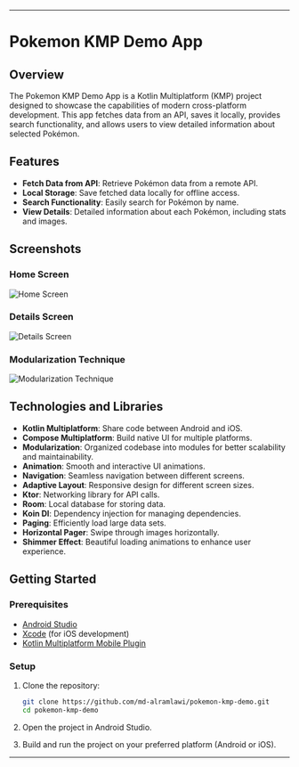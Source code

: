 ---

# Pokemon KMP Demo App

## Overview

The Pokemon KMP Demo App is a Kotlin Multiplatform (KMP) project designed to showcase the capabilities of modern cross-platform development. This app fetches data from an API, saves it locally, provides search functionality, and allows users to view detailed information about selected Pokémon.

## Features

- **Fetch Data from API**: Retrieve Pokémon data from a remote API.
- **Local Storage**: Save fetched data locally for offline access.
- **Search Functionality**: Easily search for Pokémon by name.
- **View Details**: Detailed information about each Pokémon, including stats and images.

## Screenshots

### Home Screen
![Home Screen](https://github.com/cvivek07/KMM-PicSplash/assets/60019872/8ce36247-007e-490a-b364-769f2d97de9e)

### Details Screen
![Details Screen](https://github.com/cvivek07/KMM-PicSplash/assets/60019872/b9aa6841-87da-49b6-baed-5f7d888896ac)

### Modularization Technique
![Modularization Technique](https://github.com/cvivek07/KMM-PicSplash/assets/60019872/1c56fa08-59ad-429c-91c5-52ac5cb62589)

## Technologies and Libraries

- **Kotlin Multiplatform**: Share code between Android and iOS.
- **Compose Multiplatform**: Build native UI for multiple platforms.
- **Modularization**: Organized codebase into modules for better scalability and maintainability.
- **Animation**: Smooth and interactive UI animations.
- **Navigation**: Seamless navigation between different screens.
- **Adaptive Layout**: Responsive design for different screen sizes.
- **Ktor**: Networking library for API calls.
- **Room**: Local database for storing data.
- **Koin DI**: Dependency injection for managing dependencies.
- **Paging**: Efficiently load large data sets.
- **Horizontal Pager**: Swipe through images horizontally.
- **Shimmer Effect**: Beautiful loading animations to enhance user experience.

## Getting Started

### Prerequisites

- [Android Studio](https://developer.android.com/studio)
- [Xcode](https://developer.apple.com/xcode/) (for iOS development)
- [Kotlin Multiplatform Mobile Plugin](https://kotlinlang.org/docs/multiplatform-mobile-getting-started.html#install-the-kotlin-multiplatform-mobile-plugin)

### Setup

1. Clone the repository:
    ```bash
    git clone https://github.com/md-alramlawi/pokemon-kmp-demo.git
    cd pokemon-kmp-demo
    ```

2. Open the project in Android Studio.

3. Build and run the project on your preferred platform (Android or iOS).

---
